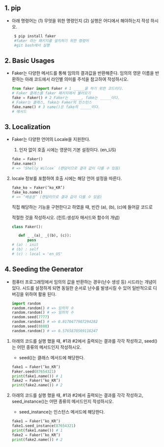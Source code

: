 ## 1. pip

- 아래 명령어는 (1) 무엇을 위한 명령인지 (2) 실행은 어디에서 해야하는지 작성 하시오.
  
  ```bash
   $ pip install faker
   #faker 라는 패키지를 설치하기 위한 명령어
   #git bash에서 실행
  ```

## 2. Basic Usages

- Faker는 다양한 메서드를 통해 임의의 결과값을 반환해준다.
  임의의 영문 이름을 반환하는 아래 코드에서 라인별 의미를 주석을 참고하여 작성하시오.
  
  ```python
  from faker import Faker # 1 _____을 하기 위한 코드이다.
  # Faker 클래스를 faker 패키지에서 불러오기
  fake = Faker() # 2 Faker는 _____, fake는 _____이다.
  # Faker는 클래스, fake는 Faker의 인스턴스
  fake.name() # 3 name()은 fake의 _____이다.
  # 메서드
  ```

## 3. Localization

- Faker는 다양한 언어의 Locale을 지원한다.
  
  1. 인자 없이 호출 시에는 영문이 기본 설정이다. (en_US)
  
  ```python
  fake = Faker()
  fake.name()
  # => ‘Shelly Wilcox` (랜덤이므로 결과 값이 다를 수 있음)
  ```
2. locale 정보를 포함하여 호출 시에는 해당 언어 설정을 따른다.
   
   ```python
   fake_ko = Faker(’ko_KR’)
   fake_ko.name()
   # => ’배송윤’ (랜덤이므로 결과 값이 다를 수 있음)
   ```
   
   직접 해당하는 기능을 구현한다고 하였을 때, 빈칸 (a), (b), (c)에 들어갈 코드로 
   
   적절한 것을 작성하시오. (힌트:생성자 매서드와 함수의 개념)
   
   ```python
   class Faker():
   
      def _ _(a)_ _((b), (c)):
          pass
   # (a) : init
   # (b) : self
   # (c) : local = 'en_US'
   ```

## 4. Seeding the Generator

- 컴퓨터 프로그래밍에서 임의의 값을 반환하는 경우(난수 생성 등) 시드라는 개념이 있다.
  시드를 설정하게 되면 동일한 순서로 난수를 발생시킬 수 있어 일반적으로 디버깅을
  위하여 활용 된다.
  
  ```python
  import random
  random.random() # => 임의의 수
  random.random() # => 임의의 수
  random.seed(7777)
  random.random() # => 0.8170477907294282
  random.seed(8888)
  random.random() # => 0.5765870569118247
  ```
1. 아래의 코드를 실행 했을 때, #1과 #2에서 출력되는 결과를 각각 작성하고,
   seed()는 어떤 종류의 메서드인지 작성하시오.
   
   - seed()는 클래스 메서드에 해당한다.
   
   ```python
   fake1 = Faker(’ko_KR’)
   Faker.seed(87654321)
   print(fake1.name()) # 1
   fake2 = Faker(’ko_KR’)
   print(fake2.name()) # 2
   ```

2. 아래의 코드를 실행 했을 때, #1과 #2에서 출력되는 결과를 각각 작성하고,
   seed_instance()는 어떤 종류의 메서드인지 작성하시오.
   
   - seed_instance는 인스턴스 메서드에 해당한다.
   
   ```python
   fake1 = Faker(’ko_KR’)
   fake1.seed_instance(87654321)
   print(fake1.name()) # 1
   fake2 = Faker(’ko_KR’)
   print(fake2.name()) # 2
   ```
